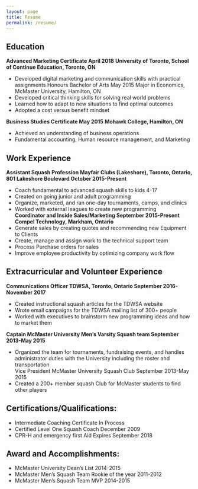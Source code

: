 ```yaml
---
layout: page
title: Resume
permalink: /resume/
---
```


## Education
**Advanced Marketing Certificate 	 	 	 	 	 	 	        April 2018**
**University of Toronto, School of Continue Education, Toronto, ON**
*	Developed digital marketing and communication skills with practical assignments
Honours Bachelor of Arts 	 	 	 	 	 	 	 	        May 2015
Major in Economics, McMaster University, Hamilton, ON
*	Developed critical thinking skills for solving real world problems
*	Learned how to adapt to new situations to find optimal outcomes
*	Adopted a cost versus benefit mindset

**Business Studies Certificate 	 	 	 	 	 	 	        May 2015**
**Mohawk College, Hamilton, ON**
*	Achieved an understanding of business operations
*	Fundamental accounting, Human resource management, and Marketing

## Work Experience
**Assistant Squash Profession
Mayfair Clubs (Lakeshore), Toronto, Ontario, 801 Lakeshore Boulevard      October 2015-Present**
*	Coach fundamental to advanced squash skills to kids 4-17
*	Created on going junior and adult programming
*	Organize, marketed, and ran one-day tournaments, camps, and clinics
*	Worked with external leagues to create new programming  
**Coordinator and Inside Sales/Marketing                                                     September 2015-Present  
Compel Technology, Markham, Ontario**     
*	Generate sales by creating quotes and recommending new Equipment to Clients
*	Create, manage and assign work to the technical support team
*	Process Purchase orders for sales
*	Improve employee productivity by optimizing company work flow

## Extracurricular and Volunteer Experience
**Communications Officer TDWSA, Toronto, Ontario 	 	                September 2016-November 2017**
*	Created instructional squash articles for the TDWSA website
*	Wrote email campaigns for the TDWSA mailing list of 300+ people
*	Worked with executives to brainstorm new programming ideas and how to market them


**Captain McMaster University Men’s Varsity Squash team 	                September 2013-May 2015**
* 	Organized the team for tournaments, fundraising events, and handles administrator duties with the University including the roster and transportation  
Vice President McMaster University Squash Club 	                             September 2013-May 2015
* Created a 200+ member squash Club for McMaster students to find other players
## Certifications/Qualifications:
* Intermediate Coaching Certificate						       In Process
* Certified Level One Squash Coach 	 	 	 	 	          December 2009
* CPR-H and emergency first Aid 	 	 	 	        Expires September 2018
## Award and Accomplishments:  
* McMaster University Dean’s List 2014-2015
* McMaster Men’s Squash Team Rookie of the year 2011-2012
*	McMaster Men’s Squash Team MVP 2014-2015
